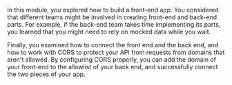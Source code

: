 In this module, you explored how to build a front-end app. You considered that different teams might be involved in creating front-end and back-end parts. For example, if the back-end team takes time implementing its parts, you learned that you might need to rely on mocked data while you wait.

Finally, you examined how to connect the front end and the back end, and how to work with CORS to protect your API from requests from domains that aren't allowed. By configuring CORS properly, you can add the domain of your front-end to the allowlist of your back end, and successfully connect the two pieces of your app.
